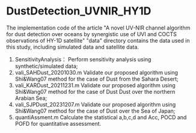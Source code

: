 # DustDetection_UVNIR_HY1D
The implementation code of the article "A novel UV-NIR channel algorithm for dust detection over oceans by synergistic use of UVI and COCTS observations of HY-1D satellite"
"data" directory contains the data used in this study, including simulated data and satellite data.
1. SensitivityAnalysis：   Perform sensitivity analysis using synthetic/simulated data;
2. vali_SAHDust_20201030.m   Validate our proposed algorithm using Shi&Wang07 method for the case of Dust from the Sahara Desert;
3. vali_KARDust_20211231.m   Validate our proposed algorithm using Shi&Wang07 method for the case of Dust Dust over the northern Arabian Sea;
4. vali_SJPDust_20231207.m   Validate our proposed algorithm using Shi&Wang07 method for the case of Dust over the Sea of Japan;
5. quantiAssment.m  Calculate the statistical a,b,c,d and Acc, POCD and POFD for quantitative assessment.


